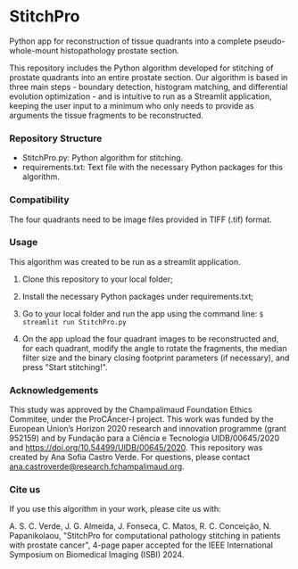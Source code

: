 # StitchPro
Python app for reconstruction of tissue quadrants into a complete pseudo-whole-mount histopathology prostate section.

This repository includes the Python algorithm developed for stitching of prostate quadrants into an entire prostate section. Our algorithm is based in three main steps - boundary detection, histogram matching, and differential evolution optimization - and is intuitive to run as a Streamlit application, keeping the user input to a minimum who only needs to provide as arguments the tissue fragments to be reconstructed.
 
### Repository Structure
- StitchPro.py: Python algorithm for stitching.
- requirements.txt: Text file with the necessary Python packages for this algorithm.

### Compatibility
The four quadrants need to be image files provided in TIFF (.tif) format.

### Usage
This algorithm was created to be run as a streamlit application.

1) Clone this repository to your local folder;

2) Install the necessary Python packages under requirements.txt;

3) Go to your local folder and run the app using the command line:
`$ streamlit run StitchPro.py`

4) On the app upload the four quadrant images to be reconstructed and, for each quadrant, modify the angle to rotate the fragments, the median filter size and the binary closing footprint parameters (if necessary), and press "Start stitching!".

### Acknowledgements
This study was approved by the Champalimaud Foundation Ethics Commitee, under the ProCAncer-I project. This work was funded by the European Union’s Horizon 2020 research and innovation programme (grant 952159) and by Fundação para a Ciência e Tecnologia UIDB/00645/2020 and https://doi.org/10.54499/UIDB/00645/2020.
This repository was created by Ana Sofia Castro Verde. For questions, please contact ana.castroverde@research.fchampalimaud.org.

### Cite us
If you use this algorithm in your work, please cite us with:

A. S. C. Verde, J. G. Almeida, J. Fonseca, C. Matos, R. C. Conceição, N. Papanikolaou, "StitchPro for computational pathology stitching in patients with prostate cancer", 4-page paper accepted for the IEEE International Symposium on Biomedical Imaging (ISBI) 2024.

